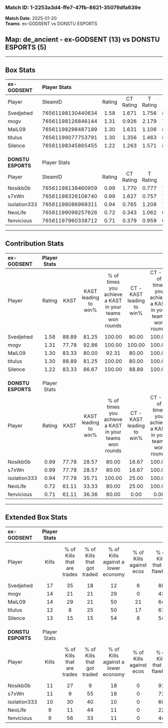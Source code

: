 ### Match ID: 1-2253a3d4-ffe7-47fb-8621-35079dfa639e  
**Match Date**: 2025-01-20  
**Teams**: ex-GODSENT vs DONSTU ESPORTS  

## **Map**: de_ancient - ex-GODSENT (13) vs DONSTU ESPORTS (5)  
---  

## Box Stats  

| **ex-GODSENT**     | Player Stats      |        |           |          |       |       |       |         |        |      |     |
| :- | :- | :-: | :-: | :-: | :-: | :-: | :-: | :-: | :-: | :-: | :-: |
| Player             | SteamID           | Rating | CT Rating | T Rating | KAST  |  ADR  | Kills | Assists | Deaths | K/D  | HS% |
| Svedjehed          | 76561198130440634 |  1.58  |   1.671   |  1.756   | 88.89 | 101.2 |  17   |    4    |   10   | 1.70 | 52  |
| mogv               | 76561198126846144 |  1.31  |   0.926   |  2.179   | 77.78 | 81.6  |  14   |    3    |   9    | 1.56 | 50  |
| MaiL09             | 76561198298487189 |  1.30  |   1.631   |  1.106   | 83.33 | 77.4  |  14   |    2    |   10   | 1.40 | 71  |
| titulus            | 76561199077753791 |  1.30  |   1.356   |  1.463   | 88.89 | 79.7  |  12   |    5    |   9    | 1.33 | 58  |
| Silence            | 76561198345865455 |  1.22  |   1.263   |  1.571   | 83.33 | 80.1  |  13   |    4    |   12   | 1.08 | 23  |
|                    |                   |        |           |          |       |       |       |         |        |      |     |
|                    |                   |        |           |          |       |       |       |         |        |      |     |
|                    |                   |        |           |          |       |       |       |         |        |      |     |
| **DONSTU ESPORTS** | Player Stats      |        |           |          |       |       |       |         |        |      |     |
| Player             | SteamID           | Rating | CT Rating | T Rating | KAST  |  ADR  | Kills | Assists | Deaths | K/D  | HS% |
| Nosikb0b           | 76561198138460959 |  0.99  |   1.770   |  0.777   | 77.78 | 58.2  |  11   |    5    |   13   | 0.85 | 36  |
| s7xWn              | 76561198326106740 |  0.99  |   1.627   |  0.757   | 77.78 | 69.1  |  11   |    4    |   14   | 0.79 | 45  |
| isolation333       | 76561198086969311 |  0.94  |   0.765   |  1.208   | 77.78 | 57.1  |  10   |    6    |   13   | 0.77 | 60  |
| NeoLife            | 76561199099257626 |  0.72  |   0.343   |  1.062   | 61.11 | 70.3  |   9   |    5    |   16   | 0.56 | 55  |
| fenvicious         | 76561197960338712 |  0.71  |   0.379   |  0.959   | 61.11 | 53.1  |   9   |    2    |   14   | 0.64 | 33  |
---  

## Contribution Stats  

| **ex-GODSENT**     | Player Stats |       |                      |                                                        |                           |                                                             |                          |                                                            |
| :- | :-: | :-: | :-: | :-: | :-: | :-: | :-: | :-: |
| Player             |    Rating    | KAST  | KAST leading to win% | % of times you achieve a KAST in your teams won rounds | CT - KAST leading to win% | CT - % of times you achieve a KAST in your teams won rounds | T - KAST leading to win% | T - % of times you achieve a KAST in your teams won rounds |
| Svedjehed          |     1.58     | 88.89 |        81.25         |                         100.00                         |           80.00           |                           100.00                            |          83.33           |                           100.00                           |
| mogv               |     1.31     | 77.78 |        92.86         |                         100.00                         |          100.00           |                           100.00                            |          83.33           |                           100.00                           |
| MaiL09             |     1.30     | 83.33 |        80.00         |                         92.31                          |           80.00           |                           100.00                            |          80.00           |                           80.00                            |
| titulus            |     1.30     | 88.89 |        81.25         |                         100.00                         |           80.00           |                           100.00                            |          83.33           |                           100.00                           |
| Silence            |     1.22     | 83.33 |        86.67         |                         100.00                         |           88.89           |                           100.00                            |          83.33           |                           100.00                           |
|                    |              |       |                      |                                                        |                           |                                                             |                          |                                                            |
|                    |              |       |                      |                                                        |                           |                                                             |                          |                                                            |
|                    |              |       |                      |                                                        |                           |                                                             |                          |                                                            |
| **DONSTU ESPORTS** | Player Stats |       |                      |                                                        |                           |                                                             |                          |                                                            |
| Player             |    Rating    | KAST  | KAST leading to win% | % of times you achieve a KAST in your teams won rounds | CT - KAST leading to win% | CT - % of times you achieve a KAST in your teams won rounds | T - KAST leading to win% | T - % of times you achieve a KAST in your teams won rounds |
| Nosikb0b           |     0.99     | 77.78 |        28.57         |                         80.00                          |           16.67           |                           100.00                            |          37.50           |                           75.00                            |
| s7xWn              |     0.99     | 77.78 |        28.57         |                         80.00                          |           16.67           |                           100.00                            |          37.50           |                           75.00                            |
| isolation333       |     0.94     | 77.78 |        35.71         |                         100.00                         |           25.00           |                           100.00                            |          40.00           |                           100.00                           |
| NeoLife            |     0.72     | 61.11 |        33.33         |                         80.00                          |           25.00           |                           100.00                            |          37.50           |                           75.00                            |
| fenvicious         |     0.71     | 61.11 |        36.36         |                         80.00                          |           0.00            |                            0.00                             |          50.00           |                           100.00                           |
---  

## Extended Box Stats  

| **ex-GODSENT**     | Player Stats |                            |                            |                                    |                         |                              |                                 |        |                             |                                     |                          |                               |                            |
| :- | :-: | :-: | :-: | :-: | :-: | :-: | :-: | :-: | :-: | :-: | :-: | :-: | :-: |
| Player             |    Kills     | % of Kills that are trades | % of Kills that got traded | % of Kills against a lower economy | % of Kills against ecos | % of Kills that are flawless | % of Kills that are close duels | Deaths | % of Deaths that get traded | % of Deaths against a lower economy | % of Deaths against ecos | % of Deaths that are flawless | % of Deaths that are close |
| Svedjehed          |      17      |             35             |             18             |                 12                 |            6            |              88              |                0                |   10   |             40              |                 40                  |            10            |              50               |             10             |
| mogv               |      14      |             21             |             21             |                 29                 |            0            |              43              |                7                |   9    |             11              |                 22                  |            0             |              89               |             0              |
| MaiL09             |      14      |             29             |             21             |                 50                 |           21            |              64              |                0                |   10   |             50              |                 20                  |            0             |              70               |             0              |
| titulus            |      12      |             8              |             25             |                 50                 |           17            |              67              |                0                |   9    |             33              |                 22                  |            0             |              33               |             0              |
| Silence            |      13      |             15             |             15             |                 54                 |            8            |              54              |                8                |   12   |             42              |                  8                  |            0             |              58               |             17             |
|                    |              |                            |                            |                                    |                         |                              |                                 |        |                             |                                     |                          |                               |                            |
|                    |              |                            |                            |                                    |                         |                              |                                 |        |                             |                                     |                          |                               |                            |
|                    |              |                            |                            |                                    |                         |                              |                                 |        |                             |                                     |                          |                               |                            |
| **DONSTU ESPORTS** | Player Stats |                            |                            |                                    |                         |                              |                                 |        |                             |                                     |                          |                               |                            |
| Player             |    Kills     | % of Kills that are trades | % of Kills that got traded | % of Kills against a lower economy | % of Kills against ecos | % of Kills that are flawless | % of Kills that are close duels | Deaths | % of Deaths that get traded | % of Deaths against a lower economy | % of Deaths against ecos | % of Deaths that are flawless | % of Deaths that are close |
| Nosikb0b           |      11      |             27             |             9              |                 18                 |            0            |              91              |                9                |   13   |             31              |                 15                  |            0             |              69               |             0              |
| s7xWn              |      11      |             9              |             55             |                 18                 |            0            |              73              |                0                |   14   |             14              |                 14                  |            0             |              79               |             7              |
| isolation333       |      10      |             30             |             40             |                 10                 |            0            |              60              |               10                |   13   |             31              |                 15                  |            0             |              62               |             0              |
| NeoLife            |      9       |             11             |             44             |                 11                 |            0            |              22              |               11                |   16   |             13              |                 19                  |            0             |              50               |             6              |
| fenvicious         |      9       |             56             |             33             |                 11                 |            0            |              44              |                0                |   14   |             14              |                 14                  |            0             |              64               |             0              |
